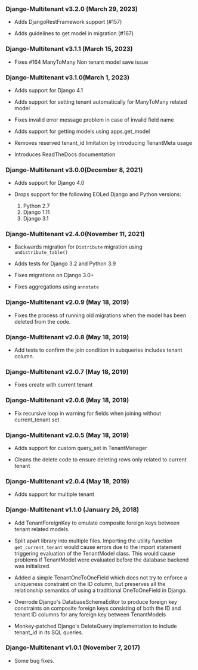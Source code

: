 ### Django-Multitenant v3.2.0 (March 29, 2023) ###

* Adds DjangoRestFramework support (#157)

* Adds guidelines to get model in migration (#167) 

### Django-Multitenant v3.1.1 (March 15, 2023) ###

* Fixes #164 ManyToMany Non tenant model save issue 

### Django-Multitenant v3.1.0(March 1, 2023) ###

* Adds support for Django 4.1

* Adds support for setting tenant automatically for ManyToMany related model

* Fixes invalid error message problem in case of invalid field name

* Adds support for getting models using apps.get_model  

* Removes reserved tenant_id limitation by introducing TenantMeta usage

* Introduces ReadTheDocs documentation

### Django-Multitenant v3.0.0(December 8, 2021) ###

* Adds support for Django 4.0

* Drops support for the following EOLed Django and Python versions:
    1. Python 2.7
    2. Django 1.11
    3. Django 3.1

### Django-Multitenant v2.4.0(November 11, 2021) ###

* Backwards migration for `Distribute` migration using `undistribute_table()`

* Adds tests for Django 3.2 and Python 3.9

* Fixes migrations on Django 3.0+

* Fixes aggregations using `annotate`

### Django-Multitenant v2.0.9 (May 18, 2019) ###

* Fixes the process of running old migrations when the model has been deleted from the code.

### Django-Multitenant v2.0.8 (May 18, 2019) ###

* Add tests to confirm the join condition in subqueries includes tenant column.

### Django-Multitenant v2.0.7 (May 18, 2019) ###

* Fixes create with current tenant

### Django-Multitenant v2.0.6 (May 18, 2019) ###

* Fix recursive loop in warning for fields when joining without current_tenant set

### Django-Multitenant v2.0.5 (May 18, 2019) ###

* Adds support for custom query_set in TenantManager

* Cleans the delete code to ensure deleting rows only related to current tenant

### Django-Multitenant v2.0.4 (May 18, 2019) ###

* Adds support for multiple tenant

### Django-Multitenant v1.1.0 (January 26, 2018) ###

* Add TenantForeignKey to emulate composite foreign keys between tenant related models.

* Split apart library into multiple files. Importing the utility function `get_current_tenant` would cause errors due to the import statement triggering evaluation of the TenantModel class. This would cause problems if TenantModel were evaluated before the database backend was initialized.

*  Added a simple TenantOneToOneField which does not try to enforce a uniqueness constraint on the ID column, but preserves all the relationship semantics of using a traditional OneToOneField in Django.

*  Overrode Django's DatabaseSchemaEditor to produce foreign key constraints on composite foreign keys consisting of both the ID and tenant ID columns for any foreign key between TenantModels

*  Monkey-patched Django's DeleteQuery implementation to include tenant_id in its SQL queries.

### Django-Multitenant v1.0.1 (November 7, 2017) ###

* Some bug fixes.